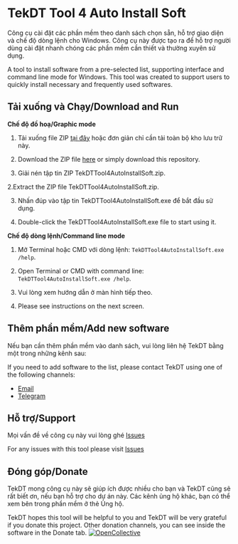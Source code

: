 # TekDT Tool 4 Auto Install Soft
Công cụ cài đặt các phần mềm theo danh sách chọn sẵn, hỗ trợ giao diện và chế độ dòng lệnh cho Windows. Công cụ này được tạo ra để hỗ trợ người dùng cài đặt nhanh chóng các phần mềm cần thiết và thường xuyên sử dụng.

A tool to install software from a pre-selected list, supporting interface and command line mode for Windows. This tool was created to support users to quickly install necessary and frequently used softwares.

## <summary><b>Tải xuống và Chạy/Download and Run</b></summary>

<b>Chế độ đồ hoạ/Graphic mode</b>
1. Tải xuống file ZIP [tại đây](https://github.com/tekdt/TekDTTool4AutoInstallSoft_Release/releases/download/TekDTTool4AutoInstallSoft/TekDTTool4AutoInstallSoft.zip) hoặc đơn giản chỉ cần tải toàn bộ kho lưu trữ này.

1. Download the ZIP file [here](https://github.com/tekdt/TekDTTool4AutoInstallSoft_Release/releases/download/TekDTTool4AutoInstallSoft/TekDTTool4AutoInstallSoft.zip) or simply download this repository.

2. Giải nén tập tin ZIP TekDTTool4AutoInstallSoft.zip.

2.Extract the ZIP file TekDTTool4AutoInstallSoft.zip.

3. Nhấn đúp vào tập tin TekDTTool4AutoInstallSoft.exe để bắt đầu sử dụng.

3. Double-click the TekDTTool4AutoInstallSoft.exe file to start using it.

<b>Chế độ dòng lệnh/Command line mode</b>
1. Mở Terminal hoặc CMD với dòng lệnh: `TekDTTool4AutoInstallSoft.exe /help`.

1. Open Terminal or CMD with command line: `TekDTTool4AutoInstallSoft.exe /help`.

2. Vui lòng xem hướng dẫn ở màn hình tiếp theo.

2. Please see instructions on the next screen.

## <summary><b>Thêm phần mềm/Add new software</b></summary>
Nếu bạn cần thêm phần mềm vào danh sách, vui lòng liên hệ TekDT bằng một trong những kênh sau:

If you need to add software to the list, please contact TekDT using one of the following channels:
- [Email](mailto:dinhtrungtek@gmail.com)
- [Telegram](https://t.me/tekdt1152)

## <summary><b>Hỗ trợ/Support</b></summary>
Mọi vấn đề về công cụ này vui lòng ghé [Issues](https://github.com/tekdt/TekDTTool4AutoInstallSoft_Release/issues)

For any issues with this tool please visit [Issues](https://github.com/tekdt/TekDTTool4AutoInstallSoft_Release/issues)

## <summary><b>Đóng góp/Donate</b></summary>
TekDT mong công cụ này sẽ giúp ích được nhiều cho bạn và TekDT cũng sẽ rất biết ơn, nếu bạn hỗ trợ cho dự án này. Các kênh ủng hộ khác, bạn có thể xem bên trong phần mềm ở thẻ Ủng hộ.

TekDT hopes this tool will be helpful to you and TekDT will be very grateful if you donate this project. Other donation channels, you can see inside the software in the Donate tab.
[![OpenCollective](https://opencollective.com/webpack/donate/button@2x.png?color=blue)](https://opencollective.com/tekdtcom/donate?interval=oneTime&amount=1000000&contributeAs=me)
